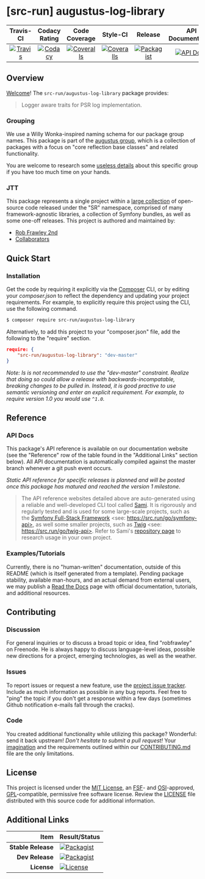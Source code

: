 
# [src-run] augustus-log-library

|       Travis-CI        |      Codacy Rating      |      Code Coverage      |        Style-CI         |         Release         |    API Documentation    |
|:----------------------:|:-----------------------:|:-----------------------:|:-----------------------:|:-----------------------:|:-----------------------:|
| [![Travis](https://src.run/augustus-log-library/travis.svg)](https://src.run/augustus-log-library/travis) | [![Codacy](https://src.run/augustus-log-library/codacy.svg)](https://src.run/augustus-log-library/codacy) | [![Coveralls](https://src.run/augustus-log-library/coveralls.svg)](https://src.run/augustus-log-library/coveralls) | [![Coveralls](https://src.run/augustus-log-library/styleci.svg)](https://src.run/augustus-log-library/styleci) | [![Packagist](https://src.run/augustus-log-library/packagist.svg)](https://src.run/augustus-log-library/packagist) | [![API Docs](https://src.run/augustus-log-library/api.svg)](https://src.run/augustus-log-library/api) | 


## Overview

[Welcome](https://src.run/go/readme_welcome)!
The `src-run/augustus-log-library` package provides:

> Logger aware traits for PSR log implementation.

### Grouping

We use a Willy Wonka-inspired naming schema for our package group names. This package is part of the
[augustus group](https://src.run/augustus-log-library/group), which is a collection of packages with a focus
on "core reflection base classes" and related functionality.

You are welcome to research some [useless details](https://src.run/augustus-log-library/group_explanation)
about this specific group if you have too much time on your hands.

### JTT

This package represents a single project within a [large collection](https://src.run/go/explore) of open-source code
released under the "SR" namespace, comprised of many framework-agnostic libraries, a collection of Symfony bundles, as
well as some one-off releases. This project is authored and maintained by:

- [Rob Frawley 2nd](https://src.run/rmf)
- [Collaborators](https://src.run/augustus-log-library/github_collaborators)


## Quick Start

### Installation

Get the code by requiring it explicitly via the [Composer](https://getcomposer.com) CLI, or by editing your
*composer.json* to reflect the dependency and updating your project requirements. For example, to explicitly require
this project using the CLI, use the following command.

```bash
$ composer require src-run/augustus-log-library
```

Alternatively, to add this project to your "composer.json" file, add the following to the "require" section.

```json
require: {
	"src-run/augustus-log-library": "dev-master"
}
```

*Note: Is is not recommended to use the "dev-master" constraint. Realize that doing so could allow a release with
backwards-incompatable, breaking changes to be pulled in. Instead, it is good practive to use semantic versioning and
enter an explicit requirement. For example, to require version 1.0 you would use `^1.0`.*


## Reference

### API Docs

This package's API reference is available on our documentation website (see the "Reference" row of the table found in
the "Additional Links" section below). All API documentation is automatically compiled against the master branch
whenever a git push event occurs.

*Static API reference for specific releases is planned and will be posted once this package has matured and reached
the version 1 milestone*.

> The API reference websites detailed above are auto-generated using a reliable and well-developed CLI tool called
> [Sami](https://src.run/go/sami). It is rigorously and regularly tested and is used for some large-scale projects, such
> as the [Symfony Full-Stack Framework](https://src.run/go/symfony) <see: https://src.run/go/symfony-api>, as well some
> smaller projects, such as [Twig](https://src.run/go/sami-twig) <see: https://src.run/go/twig-api>. Refer to Sami's
> [repository page](https://src.run/go/sami) to research usage in your own project.

### Examples/Tutorials

Currently, there is no "human-written" documentation, outside of this README (which is itself generated from a
template). Pending package stability, available man-hours, and an actual demand from external users, we may publish
a [Read the Docs](https://src.run/go/rtd) page with official documentation, tutorials, and additional resources.


## Contributing

### Discussion

For general inquiries or to discuss a broad topic or idea, find "robfrawley" on Freenode. He is always happy to 
discuss language-level ideas, possible new directions for a project, emerging technologies, as well as the weather.

### Issues

To report issues or request a new feature, use the [project issue tracker](https://src.run/augustus-log-library/github_issues).
Include as much information as possible in any bug reports. Feel free to "ping" the topic if you don't get a response
within a few days (sometimes Github notification e-mails fall through the cracks).

### Code

You created additional functionality while utilizing this package? Wonderful: send it back upstream! *Don't hesitate to
submit a pull request!* Your [imagination](https://src.run/go/readme_imagination) and the requirements outlined within
our [CONTRIBUTING.md](https://src.run/augustus-log-library/contributing) file are the only limitations.


## License

This project is licensed under the [MIT License](https://src.run/go/mit), an [FSF](https://src.run/go/fsf)- and 
[OSI](https://src.run/go/osi)-approved, [GPL](https://src.run/go/gpl)-compatible, permissive free software license.
Review the [LICENSE](https://src.run/augustus-log-library/license) file distributed with this source code for additional
information.


## Additional Links

| Item               | Result/Status                                                                                                      |
|-------------------:|:-------------------------------------------------------------------------------------------------------------------|
| __Stable Release__ | [![Packagist](https://src.run/augustus-log-library/packagist.svg)](https://src.run/augustus-log-library/packagist)     |
| __Dev Release__    | [![Packagist](https://src.run/augustus-log-library/packagist_pre.svg)](https://src.run/augustus-log-library/packagist) |
| __License__        | [![License](https://src.run/augustus-log-library/license.svg)](https://src.run/augustus-log-library/license)           |
